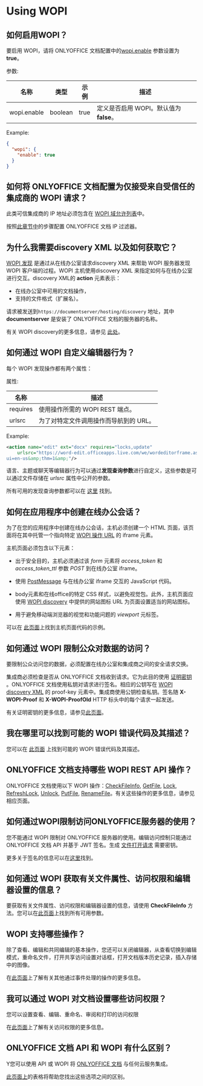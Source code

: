 ﻿---
sidebar_position: -1
---

# Using WOPI

## 如何启用WOPI？

要启用 WOPI，请将 ONLYOFFICE 文档配置中的[wopi.enable](https://helpcenter.onlyoffice.com/installation/docs-developer-configuring.aspx#wopi-enable) 参数设置为 **true**。

参数:

| 名称        | 类型    | 示例 | 描述                                                        |
| ----------- | ------- | ------- | ------------------------------------------------------------------ |
| wopi.enable | boolean | true    | 定义是否启用 WOPI。默认值为 **false**。 |

Example:

  ``` json
  {
    "wopi": {
      "enable": true
    }
  }
  ```

## 如何将 ONLYOFFICE 文档配置为仅接受来自受信任的集成商的 WOPI 请求？

此类可信集成商的 IP 地址必须包含在 [WOPI 域允许列表](https://docs.microsoft.com/en-us/microsoft-365/cloud-storage-partner-program/online/build-test-ship/settings#wopi-domain-allow-list)中。

按照[此章节中](../../using-wopi/overview.md#ip-filter)的步骤配置 ONLYOFFICE 文档 IP 过滤器。

## 为什么我需要discovery XML 以及如何获取它？

[WOPI 发现](https://docs.microsoft.com/en-us/microsoft-365/cloud-storage-partner-program/online/discovery) 是通过从在线办公室请求discovery XML 来帮助 WOPI 服务器发现 WOPI 客户端的过程。WOPI 主机使用discovery XML 来指定如何与在线办公室进行交互。discovery XML的 **action** 元素表示：

- 在线办公室中可用的文档操作，
- 支持的文件格式（扩展名）。

请求被发送到`https://documentserver/hosting/discovery` 地址，其中 **documentserver** 是安装了 ONLYOFFICE 文档的服务器的名称。

有关 WOPI discovery的更多信息，请参见 [此处](../../using-wopi/wopi-discovery.md)。

## 如何通过 WOPI 自定义编辑器行为？

每个 WOPI 发现操作都有两个属性：

属性:

| 名称     | 描述                                                                      |
| -------- | -------------------------------------------------------------------------------- |
| requires | 使用操作所需的 WOPI REST 端点。                             |
| urlsrc   | 为了对特定文件调用操作而导航到的 URL。 |

Example:

  ``` xml
  <action name="edit" ext="docx" requires="locks,update"
      urlsrc="https://word-edit.officeapps.live.com/we/wordeditorframe.aspx?
  ui=en-us&amp;thm=1&amp;"/>
  ```

语言、主题或聊天等编辑器行为可以通过**发现查询参数**进行自定义，这些参数是可以通过文件存储在 *urlsrc* 属性中公开的参数。

所有可用的发现查询参数都可以在 [这里](../../using-wopi/wopi-discovery.md#wopi-standard) 找到。

## 如何在应用程序中创建在线办公会话？

为了在您的应用程序中创建在线办公会话，主机必须创建一个 HTML 页面，该页面将在其中托管一个指向特定 [WOPI 操作 URL](../../using-wopi/wopi-discovery.md#wopi-actions) 的 iframe 元素。

主机页面必须包含以下元素：

- 出于安全目的，主机必须通过该 *form* 元素将 *access_token* 和 *access_token_ttl* 参数 *POST* 到在线办公室 iframe。

- 使用 [PostMessage](../../using-wopi/postmessage.md) 与在线办公室 iframe 交互的 JavaScript 代码。

- body元素和在线office的特定 CSS 样式，以避免视觉包。此外，主机页面应使用 [WOPI discovery](../../using-wopi/wopi-discovery.md) 中提供的网站图标 URL 为页面设置适当的网站图标。

- 用于避免移动端浏览器的视觉和功能问题的 *viewport* 元标签。

 可以在 [此页面](../../using-wopi/host-page.md)上找到主机页面代码的示例。

## 如何通过 WOPI 限制公众对数据的访问？

要限制公众访问您的数据，必须配置在线办公室和集成商之间的安全请求交换。

集成商必须检查是否从 ONLYOFFICE 文档收到请求。它为此目的使用 [证明密钥](https://docs.microsoft.com/en-us/microsoft-365/cloud-storage-partner-program/online/scenarios/proofkeys) 。ONLYOFFICE 文档使用私钥对请求进行签名。相应的公钥写在 [WOPI discovery XML](../../using-wopi/wopi-discovery.md) 的 proof-key 元素中。集成商使用公钥检查私钥。签名随 **X-WOPI-Proof** 和 **X-WOPI-ProofOld** HTTP 标头中的每个请求一起发送。

有关证明密钥的更多信息，请参见[此页面](../../using-wopi/proof-keys.md)。

## 我在哪里可以找到可能的 WOPI 错误代码及其描述？

您可以在 [此页面](../../using-wopi/wopi-rest-api/wopi-rest-api.md) 上找到可能的 WOPI 错误代码及其描述。

## ONLYOFFICE 文档支持哪些 WOPI REST API 操作？

ONLYOFFICE 文档使用以下 WOPI 操作：[CheckFileInfo](../../using-wopi/wopi-rest-api/checkfileinfo.md), [GetFile](../../using-wopi/wopi-rest-api/getfile.md), [Lock](../../using-wopi/wopi-rest-api/lock.md), [RefreshLock](../../using-wopi/wopi-rest-api/refreshlock.md), [Unlock](../../using-wopi/wopi-rest-api/unlock.md), [PutFile](../../using-wopi/wopi-rest-api/putfile.md), [RenameFile](../../using-wopi/wopi-rest-api/renamefile.md)。有关这些操作的更多信息，请参见相应页面。

## 如何通过WOPI限制访问ONLYOFFICE服务器的使用？

您不能通过 WOPI 限制对 ONLYOFFICE 服务器的使用。编辑访问控制只能通过 ONLYOFFICE 文档 API 并基于 JWT 签名。生成 [文件打开请求](../../additional-api/signature/browser.md) 需要密钥。

更多关于签名的信息可以在[这里](../../additional-api/signature/signature.md)找到。

## 如何通过 WOPI 获取有关文件属性、访问权限和编辑器设置的信息？

要获取有关文件属性、访问权限和编辑器设置的信息，请使用 **CheckFileInfo** 方法。您可以在[此页面](../../using-wopi/wopi-rest-api/checkfileinfo.md)上找到所有可用参数。

## WOPI 支持哪些操作？

除了查看、编辑和共同编辑的基本操作，您还可以关闭编辑器，从查看切换到编辑模式，重命名文件，打开共享访问设置对话框，打开文档版本历史记录，插入存储中的图像。

在[此页面](../../using-wopi/postmessage.md)上了解有关其他通过事件处理的操作的更多信息。

## 我可以通过 WOPI 对文档设置哪些访问权限？

您可以设置查看、编辑、重命名、审阅和打印的访问权限

在[此页面](../../using-wopi/postmessage.md)上了解有关访问权限的更多信息。

## ONLYOFFICE 文档 API 和 WOPI 有什么区别？

Y您可以使用 API 或 WOPI 将 [ONLYOFFICE 文档](https://www.onlyoffice.com/office-suite.aspx) 与任何云服务集成。

[此页面上](../../using-wopi/api-vs-wopi.md)的表格将帮助您找出这些选项之间的区别。
